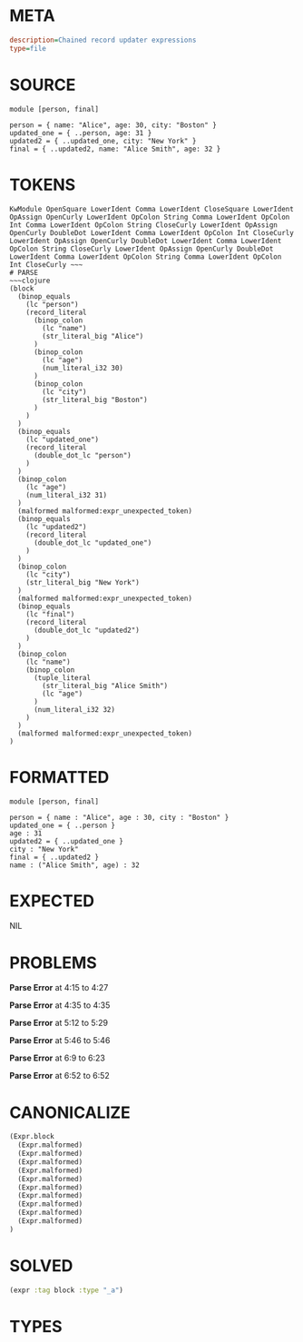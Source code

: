 # META
~~~ini
description=Chained record updater expressions
type=file
~~~
# SOURCE
~~~roc
module [person, final]

person = { name: "Alice", age: 30, city: "Boston" }
updated_one = { ..person, age: 31 }
updated2 = { ..updated_one, city: "New York" }
final = { ..updated2, name: "Alice Smith", age: 32 }
~~~
# TOKENS
~~~text
KwModule OpenSquare LowerIdent Comma LowerIdent CloseSquare LowerIdent OpAssign OpenCurly LowerIdent OpColon String Comma LowerIdent OpColon Int Comma LowerIdent OpColon String CloseCurly LowerIdent OpAssign OpenCurly DoubleDot LowerIdent Comma LowerIdent OpColon Int CloseCurly LowerIdent OpAssign OpenCurly DoubleDot LowerIdent Comma LowerIdent OpColon String CloseCurly LowerIdent OpAssign OpenCurly DoubleDot LowerIdent Comma LowerIdent OpColon String Comma LowerIdent OpColon Int CloseCurly ~~~
# PARSE
~~~clojure
(block
  (binop_equals
    (lc "person")
    (record_literal
      (binop_colon
        (lc "name")
        (str_literal_big "Alice")
      )
      (binop_colon
        (lc "age")
        (num_literal_i32 30)
      )
      (binop_colon
        (lc "city")
        (str_literal_big "Boston")
      )
    )
  )
  (binop_equals
    (lc "updated_one")
    (record_literal
      (double_dot_lc "person")
    )
  )
  (binop_colon
    (lc "age")
    (num_literal_i32 31)
  )
  (malformed malformed:expr_unexpected_token)
  (binop_equals
    (lc "updated2")
    (record_literal
      (double_dot_lc "updated_one")
    )
  )
  (binop_colon
    (lc "city")
    (str_literal_big "New York")
  )
  (malformed malformed:expr_unexpected_token)
  (binop_equals
    (lc "final")
    (record_literal
      (double_dot_lc "updated2")
    )
  )
  (binop_colon
    (lc "name")
    (binop_colon
      (tuple_literal
        (str_literal_big "Alice Smith")
        (lc "age")
      )
      (num_literal_i32 32)
    )
  )
  (malformed malformed:expr_unexpected_token)
)
~~~
# FORMATTED
~~~roc
module [person, final]

person = { name : "Alice", age : 30, city : "Boston" }
updated_one = { ..person }
age : 31
updated2 = { ..updated_one }
city : "New York"
final = { ..updated2 }
name : ("Alice Smith", age) : 32
~~~
# EXPECTED
NIL
# PROBLEMS
**Parse Error**
at 4:15 to 4:27

**Parse Error**
at 4:35 to 4:35

**Parse Error**
at 5:12 to 5:29

**Parse Error**
at 5:46 to 5:46

**Parse Error**
at 6:9 to 6:23

**Parse Error**
at 6:52 to 6:52

# CANONICALIZE
~~~clojure
(Expr.block
  (Expr.malformed)
  (Expr.malformed)
  (Expr.malformed)
  (Expr.malformed)
  (Expr.malformed)
  (Expr.malformed)
  (Expr.malformed)
  (Expr.malformed)
  (Expr.malformed)
  (Expr.malformed)
)
~~~
# SOLVED
~~~clojure
(expr :tag block :type "_a")
~~~
# TYPES
~~~roc
~~~
